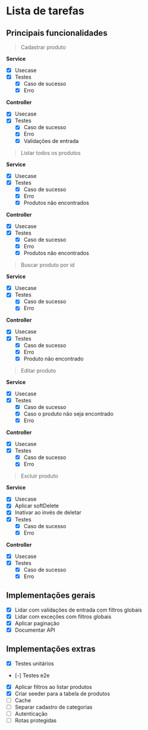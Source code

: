 # Lista de tarefas

## Principais funcionalidades

> Cadastrar produto

**Service**

- [x] Usecase
- [x] Testes
  - [x] Caso de sucesso
  - [x] Erro

**Controller**

- [x] Usecase
- [x] Testes
  - [x] Caso de sucesso
  - [x] Erro
  - [x] Validações de entrada

> Listar todos os produtos

**Service**

- [x] Usecase
- [x] Testes
  - [x] Caso de sucesso
  - [x] Erro
  - [x] Produtos não encontrados

**Controller**

- [x] Usecase
- [x] Testes
  - [x] Caso de sucesso
  - [x] Erro
  - [x] Produtos não encontrados

> Buscar produto por id

**Service**

- [x] Usecase
- [x] Testes
  - [x] Caso de sucesso
  - [x] Erro

**Controller**

- [x] Usecase
- [x] Testes
  - [x] Caso de sucesso
  - [x] Erro
  - [x] Produto não encontrado

> Editar produto

**Service**

- [x] Usecase
- [x] Testes
  - [x] Caso de sucesso
  - [x] Caso o produto não seja encontrado
  - [x] Erro

**Controller**

- [x] Usecase
- [x] Testes
  - [x] Caso de sucesso
  - [x] Erro
  
> Excluir produto

**Service**

- [x] Usecase
- [x] Aplicar softDelete
- [x] Inativar ao invés de deletar
- [x] Testes
  - [x] Caso de sucesso
  - [x] Erro

**Controller**

- [x] Usecase
- [x] Testes
  - [x] Caso de sucesso
  - [x] Erro

## Implementações gerais

- [x] Lidar com validações de entrada com filtros globais
- [x] Lidar com exceções com filtros globais
- [x] Aplicar paginação
- [x] Documentar API

## Implementações extras

- [x] Testes unitários
- [-] Testes e2e
- [x] Aplicar filtros ao listar produtos
- [x] Criar seeder para a tabela de produtos
- [ ] Cache
- [ ] Separar cadastro de categorias
- [ ] Autenticação
- [ ] Rotas protegidas